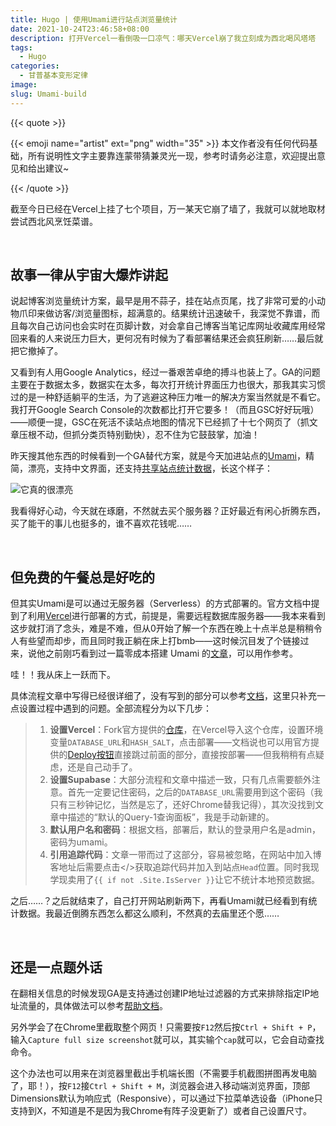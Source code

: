 ```yaml
---
title: Hugo | 使用Umami进行站点浏览量统计
date: 2021-10-24T23:46:58+08:00
description: 打开Vercel一看倒吸一口凉气：哪天Vercel崩了我立刻成为西北喝风塔塔
tags:
  - Hugo
categories:
  - 甘普基本变形定律
image: 
slug: Umami-build
---
```

{{< quote >}}

{{< emoji name="artist"  ext="png" width="35" >}} 本文作者没有任何代码基础，所有说明性文字主要靠连蒙带猜兼灵光一现，参考时请务必注意，欢迎提出意见和给出建议~

{{< /quote >}} 

截至今日已经在Vercel上挂了七个项目，万一某天它崩了墙了，我就可以就地取材尝试西北风烹饪菜谱。

<br>

## 故事一律从宇宙大爆炸讲起

说起博客浏览量统计方案，最早是用不蒜子，挂在站点页尾，找了非常可爱的小动物爪印来做访客/浏览量图标，超满意的。结果统计迅速破千，我深觉不靠谱，而且每次自己访问也会实时在页脚计数，对会拿自己博客当笔记库网址收藏库用经常回来看的人来说压力巨大，更何况有时候为了看部署结果还会疯狂刷新……最后就把它撤掉了。

又看到有人用Google Analytics，经过一番艰苦卓绝的搏斗也装上了。GA的问题主要在于数据太多，数据实在太多，每次打开统计界面压力也很大，那我其实习惯过的是一种舒适躺平的生活，为了逃避这种压力唯一的解决方案当然就是不看它。我打开Google Search Console的次数都比打开它要多！（而且GSC好好玩哦）——顺便一提，GSC在死活不读站点地图的情况下已经抓了十七个网页了（抓文章压根不动，但抓分类页特别勤快），忍不住为它鼓鼓掌，加油！

昨天搜其他东西的时候看到一个GA替代方案，就是今天加进站点的[Umami](https://umami.is/)，精简，漂亮，支持中文界面，还支持[共享站点统计数据](https://umami.mantyke.icu/share/f0Z0rGyU/%E5%B0%8F%E7%90%83%E9%A3%9E%E9%B1%BC)，长这个样子：

![它真的很漂亮](https://res.cloudinary.com/mantyke/image/upload/v1635094842/20211025_yfqppy.png)

我看得好心动，今天就在琢磨，不然就去买个服务器？正好最近有闲心折腾东西，买了能干的事儿也挺多的，谁不喜欢花钱呢……



<br>

## 但免费的午餐总是好吃的

但其实Umami是可以通过无服务器（Serverless）的方式部署的。官方文档中提到了利用[Vercel](https://vercel.com/)进行部署的方式，前提是，需要远程数据库服务器——我本来看到这步就打消了念头，难是不难，但从0开始了解一个东西在晚上十点半总是稍稍令人有些望而却步，而且同时我正躺在床上打bmb——这时候沉目发了个链接过来，说他之前刚巧看到过一篇零成本搭建 Umami 的[文章](https://sspai.com/post/68721)，可以用作参考。

哇！！我从床上一跃而下。

具体流程文章中写得已经很详细了，没有写到的部分可以参考[文档](https://umami.is/docs/about)，这里只补充一点设置过程中遇到的问题。全部流程分为以下几步：

> 1. **设置Vercel**：Fork官方提供的[仓库](https://github.com/mikecao/umami)，在Vercel导入这个仓库，设置环境变量`DATABASE_URL`和`HASH_SALT`，点击部署——文档说也可以用官方提供的[Deploy按钮](https://umami.is/docs/running-on-vercel)直接跳过前面的部分，直接按部署——但我稍稍有点疑虑，还是自己动手了。
> 2. **设置Supabase**：大部分流程和文章中描述一致，只有几点需要额外注意。首先一定要记住密码，之后的`DATABASE_URL`需要用到这个密码（我只有三秒钟记忆，当然是忘了，还好Chrome替我记得），其次没找到文章中描述的“默认的Query-1查询面板”，我是手动新建的。
> 3. **默认用户名和密码**：根据文档，部署后，默认的登录用户名是admin，密码为umami。
> 4. **引用追踪代码**：文章一带而过了这部分，容易被忽略，在网站中加入博客地址后需要点击</>获取追踪代码并加入到站点`Head`位置。同时我现学现卖用了`{{ if not .Site.IsServer }}`让它不统计本地预览数据。

之后……？之后就结束了，自己打开网站刷新两下，再看Umami就已经看到有统计数据。我最近倒腾东西怎么都这么顺利，不然真的去庙里还个愿……

<br>

## 还是一点题外话

在翻相关信息的时候发现GA是支持通过创建IP地址过滤器的方式来排除指定IP地址流量的，具体做法可以参考[帮助文档](https://support.google.com/analytics/answer/1034840?hl=zh-Hans)。

另外学会了在Chrome里截取整个网页！只需要按`F12`然后按`Ctrl + Shift + P`，输入`Capture full size screenshot`就可以，其实输个`cap`就可以，它会自动查找命令。

这个办法也可以用来在浏览器里截出手机端长图（不需要手机截图拼图再发电脑了，耶！），按`F12`接`Ctrl + Shift + M`，浏览器会进入移动端浏览界面，顶部Dimensions默认为响应式（Responsive），可以通过下拉菜单选设备（iPhone只支持到X，不知道是不是因为我Chrome有阵子没更新了）或者自己设置尺寸。

<br>

